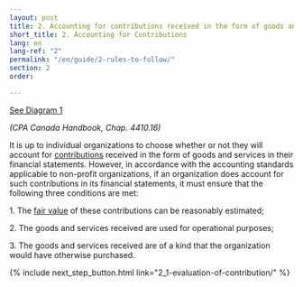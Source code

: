 ```yaml
---
layout: post
title: 2. Accounting for contributions received in the form of goods and services
short_title: 2. Accounting for Contributions
lang: en
lang-ref: "2"
permalink: "/en/guide/2-rules-to-follow/"
section: 2
order:

---
```

<a href="{{ site.baseurl }}/assets/schema-diagram/diagram1.pdf" class="toolkit" target="_blank">See Diagram 1</a>

_(CPA Canada Handbook, Chap. 4410.16)_

It is up to individual organizations to choose whether or not they will account for <a href="{{site.baseurl}}/en/toolkit/glossary#contributions" target="_blank" title="Transfers, with no cash counterpart or other assets, to a non-profit organization, or settlements or cancellations with no consideration of liability to that organization such as a cash donation.">contributions</a> received in the form of goods and services in their financial statements. However, in accordance with the accounting standards applicable to non-profit organizations, if an organization does account for such contributions in its financial statements, it must ensure that the following three conditions are met:

1\. The <a href="{{site.baseurl}}/en/toolkit/glossary#fair-value" target="_blank" title="A payment amount agreed upon by willing parties in the normal course of business, on a level playing field such as retail sales prices of local or online commerce.">fair value</a> of these contributions can be reasonably estimated;

2\. The goods and services received are used for operational purposes;

3\. The goods and services received are of a kind that the organization would have otherwise purchased.

{% include next_step_button.html link="2_1-evaluation-of-contribution/" %}
